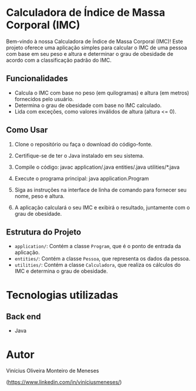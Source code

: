 # Calculadora de Índice de Massa Corporal (IMC)

Bem-vindo à nossa Calculadora de Índice de Massa Corporal (IMC)! Este projeto oferece uma aplicação simples para calcular o IMC de uma pessoa com base em seu peso e altura e determinar o grau de obesidade de acordo com a classificação padrão do IMC.

## Funcionalidades

- Calcula o IMC com base no peso (em quilogramas) e altura (em metros) fornecidos pelo usuário.
- Determina o grau de obesidade com base no IMC calculado.
- Lida com exceções, como valores inválidos de altura (altura <= 0).

## Como Usar

1. Clone o repositório ou faça o download do código-fonte.

2. Certifique-se de ter o Java instalado em seu sistema.

3. Compile o código:
javac application/.java entities/.java utilities/*.java

4. Execute o programa principal:
java application.Program

5. Siga as instruções na interface de linha de comando para fornecer seu nome, peso e altura.

6. A aplicação calculará o seu IMC e exibirá o resultado, juntamente com o grau de obesidade.

## Estrutura do Projeto

- `application/`: Contém a classe `Program`, que é o ponto de entrada da aplicação.
- `entities/`: Contém a classe `Pessoa`, que representa os dados da pessoa.
- `utilities/`: Contém a classe `Calculadora`, que realiza os cálculos do IMC e determina o grau de obesidade.

# Tecnologias utilizadas
## Back end
- Java

# Autor

Vinícius Oliveira Monteiro de Meneses

(https://www.linkedin.com/in/viníciusmeneses/)
